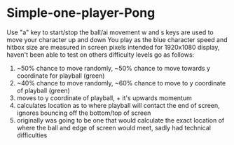 # Simple-one-player-Pong
Use "a" key to start/stop the ball/ai movement
w and s keys are used to move your character up and down
You play as the blue character
speed and hitbox size are measured in screen pixels
intended for 1920x1080 display, haven't been able to test on others
difficulty levels go as follows:
1. ~50% chance to move randomly, ~50% chance to move towards y coordinate for playball (green)
2. ~40% chance to move randomly, ~60% chance to move to y coordinate of playball (green)
3. moves to y coordinate of playball, + it's upwards momentum
4. calculates location as to where playball will contact the end of screen, ignores bouncing off the bottom/top of screen
5. originally was going to be one that would calculate the exact location of where the ball and edge of screen would meet, sadly had technical difficulties


